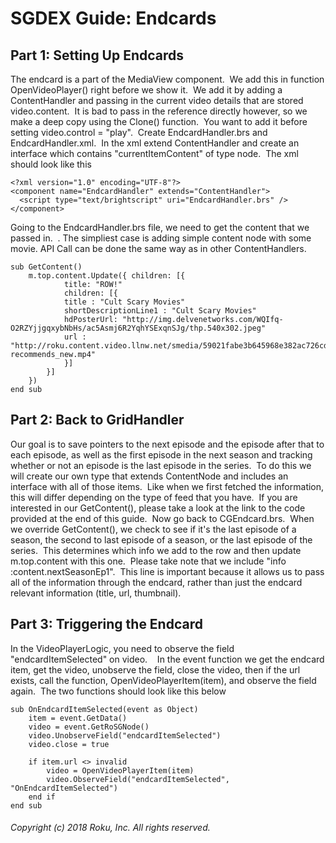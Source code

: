 # SGDEX Guide: Endcards

## Part 1: Setting Up Endcards

The endcard is a part of the MediaView component.  We add this in function OpenVideoPlayer() right before we show it.  We add it by adding a ContentHandler and passing in the current video details that are stored video.content.  It is bad to pass in the reference directly however, so we make a deep copy using the Clone() function.  You want to add it before setting video.control = "play".  Create EndcardHandler.brs and EndcardHandler.xml.  In the xml extend ContentHandler and create an interface which contains "currentItemContent" of type node.  The xml should look like this

```
<?xml version="1.0" encoding="UTF-8"?>
<component name="EndcardHandler" extends="ContentHandler">
  <script type="text/brightscript" uri="EndcardHandler.brs" />
</component>
```

Going to the EndcardHandler.brs file, we need to get the content that we passed in.  . The simpliest case is adding simple content node with some movie. API Call can be done the same way as in other ContentHandlers.

```
sub GetContent()
    m.top.content.Update({ children: [{
            title: "ROW!"
            children: [{
            title : "Cult Scary Movies"
            shortDescriptionLine1 : "Cult Scary Movies"
            hdPosterUrl: "http://img.delvenetworks.com/WQIfq-O2RZYjjgqxybNbHs/ac5Asmj6R2YqhYSExqnSJg/thp.540x302.jpeg"
            url : "http://roku.content.video.llnw.net/smedia/59021fabe3b645968e382ac726cd6c7b/cl/X5kxoigkrIA2JCknlojqmN5JenIlh4FGaDMUEij70/roku-recommends_new.mp4"
            }]
        }]    
    })
end sub
```

## Part 2: Back to GridHandler

Our goal is to save pointers to the next episode and the episode after that to each episode, as well as the first episode in the next season and tracking whether or not an episode is the last episode in the series.  To do this we will create our own type that extends ContentNode and includes an interface with all of those items.  Like when we first fetched the information, this will differ depending on the type of feed that you have.  If you are interested in our GetContent(), please take a look at the link to the code provided at the end of this guide.  Now go back to CGEndcard.brs.  When we override GetContent(), we check to see if it's the last episode of a season, the second to last episode of a season, or the last episode of the series.  This determines which info we add to the row and then update m.top.content with this one.  Please take note that we include "info :content.nextSeasonEp1".  This line is important because it allows us to pass all of the information through the endcard, rather than just the endcard relevant information (title, url, thumbnail).  

## Part 3: Triggering the Endcard

In the VideoPlayerLogic, you need to observe the field "endcardItemSelected" on video.    In the event function we get the endcard item, get the video, unobserve the field, close the video, then if the url exists, call the function, OpenVideoPlayerItem(item), and observe the field again.  The two functions should look like this below

```
sub OnEndcardItemSelected(event as Object)
    item = event.GetData()
    video = event.GetRoSGNode()
    video.UnobserveField("endcardItemSelected")
    video.close = true

    if item.url <> invalid
        video = OpenVideoPlayerItem(item)
        video.ObserveField("endcardItemSelected", "OnEndcardItemSelected")
    end if
end sub
```
###### Copyright (c) 2018 Roku, Inc. All rights reserved.
